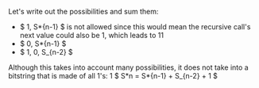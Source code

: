 Let's write out the possibilities and sum them:

<ul>
<li> $ 1, S*{n-1} $ is not allowed since this would mean the recursive call's next value could also be 1, which leads to 11
<li> $ 0, S*{n-1} $
	<li> $ 1, 0, S_{n-2} $
</ul>
Although this takes into account many possibilities, it does not take into a bitstring that is made of all 1's: 1 
$ S*n = S*{n-1} + S_{n-2} + 1 $
